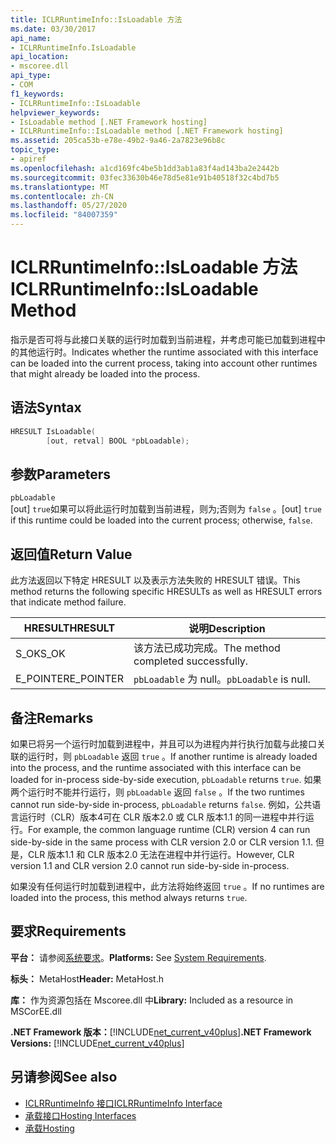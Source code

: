 ```yaml
---
title: ICLRRuntimeInfo::IsLoadable 方法
ms.date: 03/30/2017
api_name:
- ICLRRuntimeInfo.IsLoadable
api_location:
- mscoree.dll
api_type:
- COM
f1_keywords:
- ICLRRuntimeInfo::IsLoadable
helpviewer_keywords:
- IsLoadable method [.NET Framework hosting]
- ICLRRuntimeInfo::IsLoadable method [.NET Framework hosting]
ms.assetid: 205ca53b-e78e-49b2-9a46-2a7823e96b8c
topic_type:
- apiref
ms.openlocfilehash: a1cd169fc4be5b1dd3ab1a83f4ad143ba2e2442b
ms.sourcegitcommit: 03fec33630b46e78d5e81e91b40518f32c4bd7b5
ms.translationtype: MT
ms.contentlocale: zh-CN
ms.lasthandoff: 05/27/2020
ms.locfileid: "84007359"
---
```

# <a name="iclrruntimeinfoisloadable-method"></a><span data-ttu-id="f13cb-102">ICLRRuntimeInfo::IsLoadable 方法</span><span class="sxs-lookup"><span data-stu-id="f13cb-102">ICLRRuntimeInfo::IsLoadable Method</span></span>
<span data-ttu-id="f13cb-103">指示是否可将与此接口关联的运行时加载到当前进程，并考虑可能已加载到进程中的其他运行时。</span><span class="sxs-lookup"><span data-stu-id="f13cb-103">Indicates whether the runtime associated with this interface can be loaded into the current process, taking into account other runtimes that might already be loaded into the process.</span></span>  
  
## <a name="syntax"></a><span data-ttu-id="f13cb-104">语法</span><span class="sxs-lookup"><span data-stu-id="f13cb-104">Syntax</span></span>  
  
```cpp  
HRESULT IsLoadable(  
        [out, retval] BOOL *pbLoadable);  
```  
  
## <a name="parameters"></a><span data-ttu-id="f13cb-105">参数</span><span class="sxs-lookup"><span data-stu-id="f13cb-105">Parameters</span></span>  
 `pbLoadable`  
 <span data-ttu-id="f13cb-106">[out] `true`如果可以将此运行时加载到当前进程，则为;否则为 `false` 。</span><span class="sxs-lookup"><span data-stu-id="f13cb-106">[out] `true` if this runtime could be loaded into the current process; otherwise, `false`.</span></span>  
  
## <a name="return-value"></a><span data-ttu-id="f13cb-107">返回值</span><span class="sxs-lookup"><span data-stu-id="f13cb-107">Return Value</span></span>  
 <span data-ttu-id="f13cb-108">此方法返回以下特定 HRESULT 以及表示方法失败的 HRESULT 错误。</span><span class="sxs-lookup"><span data-stu-id="f13cb-108">This method returns the following specific HRESULTs as well as HRESULT errors that indicate method failure.</span></span>  
  
|<span data-ttu-id="f13cb-109">HRESULT</span><span class="sxs-lookup"><span data-stu-id="f13cb-109">HRESULT</span></span>|<span data-ttu-id="f13cb-110">说明</span><span class="sxs-lookup"><span data-stu-id="f13cb-110">Description</span></span>|  
|-------------|-----------------|  
|<span data-ttu-id="f13cb-111">S_OK</span><span class="sxs-lookup"><span data-stu-id="f13cb-111">S_OK</span></span>|<span data-ttu-id="f13cb-112">该方法已成功完成。</span><span class="sxs-lookup"><span data-stu-id="f13cb-112">The method completed successfully.</span></span>|  
|<span data-ttu-id="f13cb-113">E_POINTER</span><span class="sxs-lookup"><span data-stu-id="f13cb-113">E_POINTER</span></span>|<span data-ttu-id="f13cb-114">`pbLoadable` 为 null。</span><span class="sxs-lookup"><span data-stu-id="f13cb-114">`pbLoadable` is null.</span></span>|  
  
## <a name="remarks"></a><span data-ttu-id="f13cb-115">备注</span><span class="sxs-lookup"><span data-stu-id="f13cb-115">Remarks</span></span>  
 <span data-ttu-id="f13cb-116">如果已将另一个运行时加载到进程中，并且可以为进程内并行执行加载与此接口关联的运行时，则 `pbLoadable` 返回 `true` 。</span><span class="sxs-lookup"><span data-stu-id="f13cb-116">If another runtime is already loaded into the process, and the runtime associated with this interface can be loaded for in-process side-by-side execution, `pbLoadable` returns `true`.</span></span> <span data-ttu-id="f13cb-117">如果两个运行时不能并行运行，则 `pbLoadable` 返回 `false` 。</span><span class="sxs-lookup"><span data-stu-id="f13cb-117">If the two runtimes cannot run side-by-side in-process, `pbLoadable` returns `false`.</span></span> <span data-ttu-id="f13cb-118">例如，公共语言运行时（CLR）版本4可在 CLR 版本2.0 或 CLR 版本1.1 的同一进程中并行运行。</span><span class="sxs-lookup"><span data-stu-id="f13cb-118">For example, the common language runtime (CLR) version 4 can run side-by-side in the same process with CLR version 2.0 or CLR version 1.1.</span></span> <span data-ttu-id="f13cb-119">但是，CLR 版本1.1 和 CLR 版本2.0 无法在进程中并行运行。</span><span class="sxs-lookup"><span data-stu-id="f13cb-119">However, CLR version 1.1 and CLR version 2.0 cannot run side-by-side in-process.</span></span>  
  
 <span data-ttu-id="f13cb-120">如果没有任何运行时加载到进程中，此方法将始终返回 `true` 。</span><span class="sxs-lookup"><span data-stu-id="f13cb-120">If no runtimes are loaded into the process, this method always returns `true`.</span></span>  
  
## <a name="requirements"></a><span data-ttu-id="f13cb-121">要求</span><span class="sxs-lookup"><span data-stu-id="f13cb-121">Requirements</span></span>  
 <span data-ttu-id="f13cb-122">**平台：** 请参阅[系统要求](../../get-started/system-requirements.md)。</span><span class="sxs-lookup"><span data-stu-id="f13cb-122">**Platforms:** See [System Requirements](../../get-started/system-requirements.md).</span></span>  
  
 <span data-ttu-id="f13cb-123">**标头：** MetaHost</span><span class="sxs-lookup"><span data-stu-id="f13cb-123">**Header:** MetaHost.h</span></span>  
  
 <span data-ttu-id="f13cb-124">**库：** 作为资源包括在 Mscoree.dll 中</span><span class="sxs-lookup"><span data-stu-id="f13cb-124">**Library:** Included as a resource in MSCorEE.dll</span></span>  
  
 <span data-ttu-id="f13cb-125">**.NET Framework 版本：**[!INCLUDE[net_current_v40plus](../../../../includes/net-current-v40plus-md.md)]</span><span class="sxs-lookup"><span data-stu-id="f13cb-125">**.NET Framework Versions:** [!INCLUDE[net_current_v40plus](../../../../includes/net-current-v40plus-md.md)]</span></span>  
  
## <a name="see-also"></a><span data-ttu-id="f13cb-126">另请参阅</span><span class="sxs-lookup"><span data-stu-id="f13cb-126">See also</span></span>

- [<span data-ttu-id="f13cb-127">ICLRRuntimeInfo 接口</span><span class="sxs-lookup"><span data-stu-id="f13cb-127">ICLRRuntimeInfo Interface</span></span>](iclrruntimeinfo-interface.md)
- [<span data-ttu-id="f13cb-128">承载接口</span><span class="sxs-lookup"><span data-stu-id="f13cb-128">Hosting Interfaces</span></span>](hosting-interfaces.md)
- [<span data-ttu-id="f13cb-129">承载</span><span class="sxs-lookup"><span data-stu-id="f13cb-129">Hosting</span></span>](index.md)
